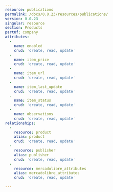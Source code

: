 ```yaml
---
resource: publications
permalink: /docs/0.0.23/resources/publications/
version: 0.0.23
singular: resource
section: Products
partOf: company
attributes:
  -
    name: enabled
    crud: 'create, read, update'
  -
    name: item_price
    crud: 'create, read, update'
  -
    name: item_url
    crud: 'create, read, update'
  -
    name: item_last_update
    crud: 'create, read, update'
  -
    name: item_status
    crud: 'create, read, update'
  -
    name: observations
    crud: 'create, read, update'
relationships:
  -
    resource: product
    alias: product
    crud: 'create, read, update'
  -
    resource: publisher
    alias: publisher
    crud: 'create, read, update'
  -
    resource: mercadolibre_attributes
    alias: mercadolibre_attributes
    crud: 'create, read, update'

---
```

